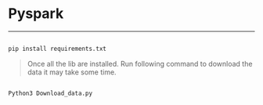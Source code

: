 # Pyspark 
***

``` python 

pip install requirements.txt

```
> Once all the lib are installed. Run following command to download the data it may take some time.

``` python 

Python3 Download_data.py

```